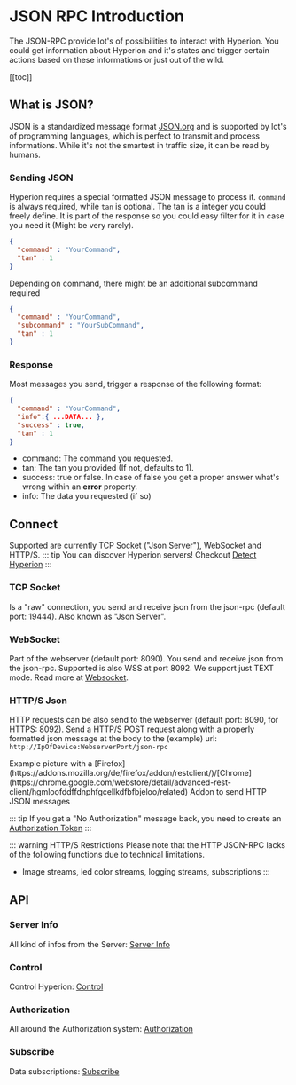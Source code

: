 # JSON RPC Introduction
The JSON-RPC provide lot's of possibilities to interact with Hyperion. You could get information about Hyperion and it's states and trigger certain actions based on these informations or just out of the wild.

[[toc]]

## What is JSON?
JSON is a standardized message format [JSON.org](http://www.json.org/) and is supported by lot's of programming languages, which is perfect to transmit and process informations. While it's not the smartest in traffic size, it can be read by humans.

### Sending JSON
Hyperion requires a special formatted JSON message to process it. `command` is always required, while `tan` is optional. The tan is a integer you could freely define. It is part of the response so you could easy filter for it in case you need it (Might be very rarely).
``` json
{
  "command" : "YourCommand",
  "tan" : 1
}
```
Depending on command, there might be an additional subcommand required
``` json
{
  "command" : "YourCommand",
  "subcommand" : "YourSubCommand",
  "tan" : 1
}
```
  
### Response
Most messages you send, trigger a response of the following format:
``` json
{
  "command" : "YourCommand",
  "info":{ ...DATA... },
  "success" : true,
  "tan" : 1
}
```
- command: The command you requested.
- tan: The tan you provided (If not, defaults to 1).
- success: true or false. In case of false you get a proper answer what's wrong within an **error** property.
- info: The data you requested (if so) 

## Connect
Supported are currently TCP Socket ("Json Server"), WebSocket and HTTP/S.
::: tip
You can discover Hyperion servers! Checkout [Detect Hyperion](/en/api/detect.md)
:::

### TCP Socket
Is a "raw" connection, you send and receive json from the json-rpc (default port: 19444). Also known as "Json Server".

### WebSocket
Part of the webserver (default port: 8090). You send and receive json from the json-rpc.
Supported is also WSS at port 8092. We support just TEXT mode. Read more at [Websocket](https://en.wikipedia.org/wiki/WebSocket|).

### HTTP/S Json
HTTP requests can be also send to the webserver (default port: 8090, for HTTPS: 8092).
Send a HTTP/S POST request along with a properly formatted json message at the body to the (example) url: `http://IpOfDevice:WebserverPort/json-rpc`
 
<ImageWrap src="/images/en/http_jsonrpc.jpg" alt="Control Hyperion with HTTP JSON RPC">
Example picture with a [Firefox](https://addons.mozilla.org/de/firefox/addon/restclient/)/[Chrome](https://chrome.google.com/webstore/detail/advanced-rest-client/hgmloofddffdnphfgcellkdfbfbjeloo/related) Addon to send HTTP JSON messages

</ImageWrap>

::: tip
If you get a "No Authorization" message back, you need to create an [Authorization Token](/en/json/Authorization.md#token-system)
:::

::: warning HTTP/S Restrictions
Please note that the HTTP JSON-RPC lacks of the following functions due to technical limitations.
- Image streams, led color streams, logging streams, subscriptions
:::

## API

### Server Info
All kind of infos from the Server: [Server Info](/en/json/ServerInfo.md)
### Control
Control Hyperion: [Control](/en/json/Control.md)
### Authorization
All around the Authorization system: [Authorization](/en/json/Authorization.md)
### Subscribe
Data subscriptions: [Subscribe](/en/json/Subscribe.md)
